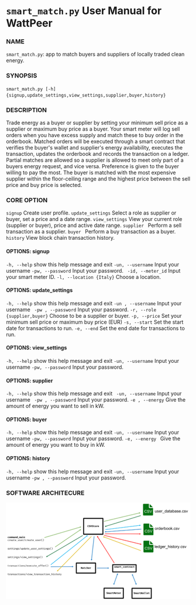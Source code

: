 # `smart_match.py`		User Manual for WattPeer

### NAME

`smart_match.py`: app to match buyers and suppliers of locally traded clean energy. 

### SYNOPSIS

 `smart_match.py [-h] {signup,update_settings,view_settings,supplier,buyer,history} `

### DESCRIPTION

Trade energy as a buyer or supplier by setting your minimum sell price as a supplier or maximum buy price as a buyer. Your smart meter will log sell orders when you have excess supply and match these to buy order in the orderbook. Matched orders will be executed through a smart contract that verifies the buyer's wallet and supplier's energy availability, executes the transaction, updates the orderbook and records the transaction on a ledger.   Partial matches are allowed so a supplier is allowed to meet only part of a buyers energy request, and vice versa. Preference is given to the buyer willing to pay the most. The buyer is matched with the most expensive supplier within the floor-ceiling range and the highest price between the sell price and buy price is selected.

### CORE OPTION

`signup`              Create user profile.
`update_settings`     Select a role as supplier or buyer, set a price and a date range.
`view_settings`       View your current role (supplier or buyer), price and active date range.
`supplier `          Perform a sell transaction as a supplier.
`buyer `              Perform a buy transaction as a buyer.
`history`             View block chain transaction history.

#### OPTIONS: signup

 `-h, --help`	 show this help message and exit
  `-un, --username` 	Input your username
  `-pw, --password`  	Input your password.
 ` -id, --meter_id`	Input your smart meter ID.
 `-l, --location {Italy}` 	Choose a location.

#### OPTIONS: update_settings

  `-h, --help`	show this help message and exit
  `-un , --username` 	Input your username
 ` -pw , --password`	 Input your password.
  `-r, --role {supplier,buyer}`	Choose to be a supplier or buyer.
  `-p, --price` 	Set your minimum sell price or maximum buy price (EUR)
  `-s, --start` 	Set the start date for transactions to run.
 `-e, --end`		Set the end date for transactions to run.

#### OPTIONS: view_settings

  `-h, --help`            show this help message and exit
  `-un, --username`	Input your username
  `-pw, --password`	Input your password.

#### OPTIONS: supplier

  `-h, --help`            show this help message and exit
` -un, --username`	Input your username
 ` -pw , --password`	Input your password.
 `-e , --energy`		Give the amount of energy you want to sell in kW.

#### OPTIONS: buyer

  `-h, --help`           show this help message and exit
  `-un, --username` 	Input your username
 `-pw, --password`		Input your password.
  `-e, --energy `		Give the amount of energy you want to buy in kW.

#### OPTIONS: history

  `-h, --help`            show this help message and exit
  `-un, --username` 	Input your username
  `-pw , --password` Input your password.

### SOFTWARE ARCHITECURE

![soft_arch](wiki\soft_arch.png)

